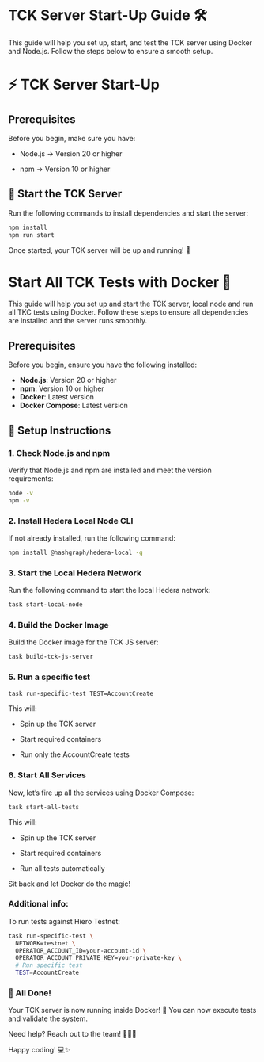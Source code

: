 # TCK Server Start-Up Guide 🛠️

This guide will help you set up, start, and test the TCK server using Docker and Node.js. Follow the steps below to ensure a smooth setup.

# ⚡ TCK Server Start-Up

## Prerequisites

Before you begin, make sure you have:

- Node.js → Version 20 or higher

- npm → Version 10 or higher

## 🚀 Start the TCK Server

Run the following commands to install dependencies and start the server:

```bash
npm install
npm run start
```

Once started, your TCK server will be up and running! 🚦

# Start All TCK Tests with Docker 🐳

This guide will help you set up and start the TCK server, local node and run all TKC tests using Docker. Follow these steps to ensure all dependencies are installed and the server runs smoothly.

## Prerequisites

Before you begin, ensure you have the following installed:

- **Node.js**: Version 20 or higher
- **npm**: Version 10 or higher
- **Docker**: Latest version
- **Docker Compose**: Latest version

## 🔧 Setup Instructions

### 1. Check Node.js and npm

Verify that Node.js and npm are installed and meet the version requirements:

```bash
node -v
npm -v
```

### 2. Install Hedera Local Node CLI

If not already installed, run the following command:

```bash
npm install @hashgraph/hedera-local -g
```

### 3. Start the Local Hedera Network

Run the following command to start the local Hedera network:

```bash
task start-local-node
```

### 4. Build the Docker Image

Build the Docker image for the TCK JS server:

```bash
task build-tck-js-server
```

### 5. Run a specific test

```bash
task run-specific-test TEST=AccountCreate
```

This will:

- Spin up the TCK server

- Start required containers

- Run only the AccountCreate tests

### 6. Start All Services

Now, let’s fire up all the services using Docker Compose:

```bash
task start-all-tests
```

This will:

- Spin up the TCK server

- Start required containers

- Run all tests automatically

Sit back and let Docker do the magic!

### Additional info:

To run tests against Hiero Testnet:

```bash
task run-specific-test \
  NETWORK=testnet \
  OPERATOR_ACCOUNT_ID=your-account-id \
  OPERATOR_ACCOUNT_PRIVATE_KEY=your-private-key \
  # Run specific test
  TEST=AccountCreate
```

### 🎉 All Done!

Your TCK server is now running inside Docker! 🚀 You can now execute tests and validate the system.

Need help? Reach out to the team! 💬👨‍💻

Happy coding! 💻✨

